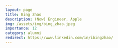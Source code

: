```yaml
---
layout: page
title: Bing Zhao
description: (Now) Engineer, Apple
img: /assets/img/bing_zhao.jpeg
importance: 12
category: alumni
redirect: https://www.linkedin.com/in/ibingzhao/
---
```

